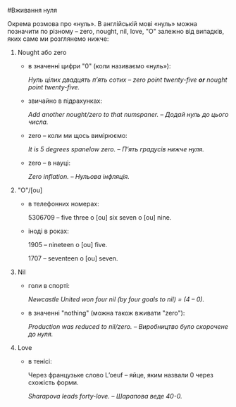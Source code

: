 #Вживання нуля

<p>Окрема розмова про «нуль». В англійській мові «нуль» можна позначити по різному – <span class="p1">zero</span>, <span class="p1">nought</span>, <span class="p1">nil</span>, <span class="p1">love</span>, "<span class="p1">О</span>" залежно від випадків, яких саме ми розглянемо нижче:</p>

<ol>
<span class="p1"><li>Nought або zero</span></li>
<ul>
<li><span class="p1">в значенні цифри "0" (коли називаємо «нуль»):</span></li>

<p><i><span class="p1">Нуль</span> цілих двадцять п’ять сотих – <span class="p1">zero</span> point twenty-five <b>or</b> <span class="p1">nought</span> point twenty-five.</i></p>

<li><span class="p1">звичайно в підрахунках:</span></li>

<p><i>Add another <span class="p1">nought</span>/<span class="p1">zero</span> to that numspaner. – Додай <span class="p1">нуль</span> до цього числа.</i></p>

<li><span class="p1">zero – коли ми щось вимірюємо:</span></li>

<p><i>It is 5 degrees spanelow <span class="p1">zero</span>. – П’ять градусів нижче <span class="p1">нуля</span>.</i></p>

<li><span class="p1">zero – в науці:</span></li>

<p><i><span class="p1">Zero</span> inflation. – <span class="p1">Нульова</span> інфляція.</i></p>
</ul>

<span class="p1"><li>"O"/[ou]</span></li>
<ul>
<li><span class="p1">в телефонних номерах</span>:</li>

<p>53<span class="p1">0</span>67<span class="p1">0</span>9 – five three <span class="p1">o [ou]</span> six seven <span class="p1">o [ou]</span> nine.</p>

<li><span class="p1">іноді в роках</span>:</li>

<p>19<span class="p1">0</span>5 – nineteen <span class="p1">о [ou]</span> five.</p>

<p>17<span class="p1">0</span>7 – seventeen <span class="p1">о [ou]</span> seven.</p>

</ul>

<span class="p1"><li>Nil</span></li>
<ul>
<li><span class="p1">голи в спорті</span>:</li>

<i>Newcastle United won four <span class="p1">nil</span> (by four goals to <span class="p1">nil</span>) = (4 – <span class="p1">0</span>).</i>

<li><span class="p1">в значенні "nothing" (можна також вживати "zero")</span>:</li>

<i>Production was reduced to <span class="p1">nil</span>/<span class="p1">zero</span>. – Виробництво було скорочене до <span class="p1">нуля</span>.</i>

</ul>
<span class="p1"><li>Love</span></li>
<ul>
<li><span class="p1">в тенісі</span>:</li>
<p>Через французьке слово L’oeuf – яйце, яким назвали 0 через схожість форми.</p>

<i>Sharapova leads forty-<span class="p1">love</span>. – Шарапова веде 40-<span class="p1">0</span>.</i>

</ul>
</ol>